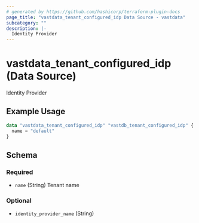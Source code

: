 ```yaml
---
# generated by https://github.com/hashicorp/terraform-plugin-docs
page_title: "vastdata_tenant_configured_idp Data Source - vastdata"
subcategory: ""
description: |-
  Identity Provider
---
```


# vastdata_tenant_configured_idp (Data Source)

Identity Provider

## Example Usage

```terraform
data "vastdata_tenant_configured_idp" "vastdb_tenant_configured_idp" {
  name = "default"
}
```

<!-- schema generated by tfplugindocs -->
## Schema

### Required

- `name` (String) Tenant name

### Optional

- `identity_provider_name` (String)
